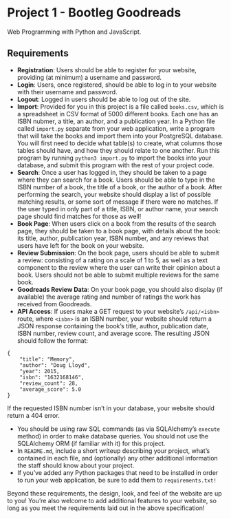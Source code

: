 # Project 1 - Bootleg Goodreads

Web Programming with Python and JavaScript. 

## Requirements
* __Registration__: Users should be able to register for your website, providing (at minimum) a username and password.
* __Login__: Users, once registered, should be able to log in to your website with their username and password.
* __Logout__: Logged in users should be able to log out of the site.
* __Import__: Provided for you in this project is a file called ```books.csv```, which is a spreadsheet in CSV format of 5000 different books. Each one has an ISBN nubmer, a title, an author, and a publication year. In a Python file called ```import.py``` separate from your web application, write a program that will take the books and import them into your PostgreSQL database. You will first need to decide what table(s) to create, what columns those tables should have, and how they should relate to one another. Run this program by running ```python3 import.py``` to import the books into your database, and submit this program with the rest of your project code.
* __Search__: Once a user has logged in, they should be taken to a page where they can search for a book. Users should be able to type in the ISBN number of a book, the title of a book, or the author of a book. After performing the search, your website should display a list of possible matching results, or some sort of message if there were no matches. If the user typed in only part of a title, ISBN, or author name, your search page should find matches for those as well!
* __Book Page__: When users click on a book from the results of the search page, they should be taken to a book page, with details about the book: its title, author, publication year, ISBN number, and any reviews that users have left for the book on your website.
* __Review Submission__: On the book page, users should be able to submit a review: consisting of a rating on a scale of 1 to 5, as well as a text component to the review where the user can write their opinion about a book. Users should not be able to submit multiple reviews for the same book.
* __Goodreads Review Data__: On your book page, you should also display (if available) the average rating and number of ratings the work has received from Goodreads.
* __API Access__: If users make a GET request to your website’s ```/api/<isbn>``` route, where ```<isbn>``` is an ISBN number, your website should return a JSON response containing the book’s title, author, publication date, ISBN number, review count, and average score. The resulting JSON should follow the format:
```
{
    "title": "Memory",
    "author": "Doug Lloyd",
    "year": 2015,
    "isbn": "1632168146",
    "review_count": 28,
    "average_score": 5.0
}
```
If the requested ISBN number isn’t in your database, your website should return a 404 error.

* You should be using raw SQL commands (as via SQLAlchemy’s ```execute``` method) in order to make database queries. You should not use the SQLAlchemy ORM (if familiar with it) for this project.
* In ```README.md```, include a short writeup describing your project, what’s contained in each file, and (optionally) any other additional information the staff should know about your project.
* If you’ve added any Python packages that need to be installed in order to run your web application, be sure to add them to ```requirements.txt!```

Beyond these requirements, the design, look, and feel of the website are up to you! You’re also welcome to add additional features to your website, so long as you meet the requirements laid out in the above specification!
